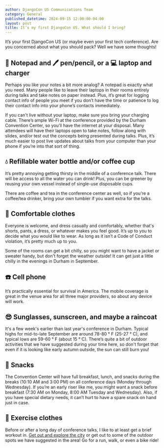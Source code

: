 ```yaml
---
author: DjangoCon US Communications Team
category: General
published_datetime: 2024-09-15 12:00:00-04:00
layout: post
title: It’s my first DjangoCon US. What should I bring?
---
```


It’s your first DjangoCon US (or maybe even your first tech conference). Are you concerned about what you should pack? Well we have some thoughts!

## :notebook: Notepad and :pen: pen/pencil, or a :computer: laptop and charger
Perhaps you like your notes a bit more analog? A notepad is exactly what you need. Many people like to leave their laptops in their rooms entirely during talks and take notes on paper instead. Plus, it’s great for logging contact info of people you meet if you don’t have the time or patience to log their contact info into your phone’s contacts immediately.

If you can't live without your laptop, make sure you bring your charging cable. There’s ample Wi-Fi at the conference provided by the Durham Convention Center, so you’ll have the internet at your disposal. Many attendees will have their laptops open to take notes, follow along with slides, and/or test out the concepts being presented during talks. Plus, it’s much easier to post live updates about talks from your computer than your phone if you’re into that sort of thing.

## :droplet: Refillable water bottle and/or coffee cup
It’s pretty annoying getting thirsty in the middle of a conference talk. There will be access to all the water you can drink! Plus, you can be greener by reusing your own vessel instead of single-use disposable cups.

There are coffee and tea in the conference center as well, so if you're a coffee/tea drinker, bring your own tumbler if you want extra for the talks.

## :shirt: Comfortable clothes
Everyone is welcome, and dress casually and comfortably, whether that's shorts, pants, a dress, or whatever makes you feel good. It’s up to you to decide what you would like to wear. As long as it isn’t a Code of Conduct violation, it’s pretty much up to you.

Some of the rooms can get a bit chilly, so you might want to have a jacket or sweater handy, but don't forget the weather outside!  It can get just a little chilly in the evenings in Durham in September.

## :phone: Cell phone
It’s practically essential for survival in America. The mobile coverage is great in the venue area for all three major providers, so about any device will work.

## :sunglasses: Sunglasses, sunscreen, and maybe a raincoat
It's a few week's earlier than last year's conference in Durham. Typical highs for mid-to-late September are around 78-80 &deg; F (25-27 &deg; C), and typical lows are 59-60 &deg; F (about 15 &deg; C). There’s quite a bit of outdoor activities that we have suggested during your time here, so don't forget that even if it is looking like early autumn outside, the sun can still burn you!

## :popcorn: Snacks
The Convention Center will have full breakfast, lunch, and snacks during the breaks (10:10 AM and 3:00 PM) on all conference days (Monday through Wednesday). If you’re an early riser like me, you might want a snack before breakfast (7:30 AM on Monday, 8:00 AM Tuesday and Wednesday). Also, if you have special dietary needs, it can’t hurt to have a spare snack on hand just in case.

## :running_shirt_with_sash: Exercise clothes
Before or after a long day of conference talks, I like to at least get a brief workout in. [Get out and explore the city](/news/get-active-at-djangocon-us/) or get out to some of the outdoor spots we have suggested in the area! Go for a run, walk, or even a bike ride!
